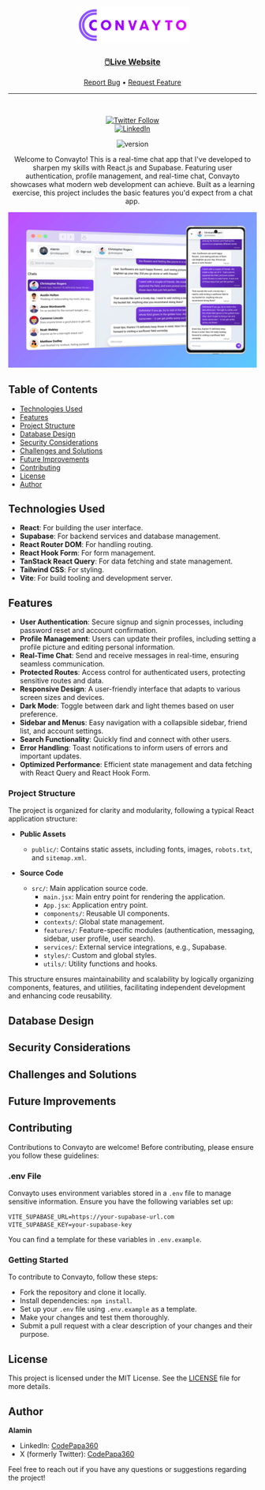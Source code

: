 <div align="center">

  <img src="./public/images/convayto-logo.png" alt="Convayto logo" width="230" height="auto">

  <!-- <h1>Convayto</h1> -->

  <h3>
    <a href="https://convayto.vercel.app">
      <strong>🖱️Live Website</strong>
    </a>
  </h3>

  <div align="center">
    <a href="https://github.com/CodePapa360/Convayto/issues">Report Bug</a>
    •
    <a href="https://github.com/CodePapa360/Convayto/pulls">Request Feature</a>
  </div>

  <hr>

</div>

<!-- Badges -->
<div align="center">
<br/>

[![Twitter Follow](https://img.shields.io/twitter/follow/CodePapa360?style=social&logo=x)](https://x.com/CodePapa360)  
[![LinkedIn](https://img.shields.io/badge/LinkedIn-Connect-blue?style=social&logo=linkedin)](https://www.linkedin.com/in/CodePapa360)

![version](https://img.shields.io/github/package-json/v/CodePapa360/Convayto?color=blue)

</div>

<!-- Brief -->
<p align="center">
Welcome to Convayto! This is a real-time chat app that I've developed to sharpen my skills with React.js and Supabase. Featuring user authentication, profile management, and real-time chat, Convayto showcases what modern web development can achieve. Built as a learning exercise, this project includes the basic features you'd expect from a chat app.
</p>

<!-- Screenshot -->
<a align="center" href="https://convayto.vercel.app">

![Screenshot](./public/images/convayto-mockup.jpg)

</a>

## Table of Contents

- [Technologies Used](#technologies-used)
- [Features](#features)
- [Project Structure](#project-structure)
- [Database Design](#database-design)
- [Security Considerations](#security-considerations)
- [Challenges and Solutions](#challenges-and-solutions)
- [Future Improvements](#future-improvements)
- [Contributing](#contributing)
- [License](#license)
- [Author](#author)

## Technologies Used

- **React**: For building the user interface.
- **Supabase**: For backend services and database management.
- **React Router DOM**: For handling routing.
- **React Hook Form**: For form management.
- **TanStack React Query**: For data fetching and state management.
- **Tailwind CSS**: For styling.
- **Vite**: For build tooling and development server.

## Features

- **User Authentication**: Secure signup and signin processes, including password reset and account confirmation.
- **Profile Management**: Users can update their profiles, including setting a profile picture and editing personal information.
- **Real-Time Chat**: Send and receive messages in real-time, ensuring seamless communication.
- **Protected Routes**: Access control for authenticated users, protecting sensitive routes and data.
- **Responsive Design**: A user-friendly interface that adapts to various screen sizes and devices.
- **Dark Mode**: Toggle between dark and light themes based on user preference.
- **Sidebar and Menus**: Easy navigation with a collapsible sidebar, friend list, and account settings.
- **Search Functionality**: Quickly find and connect with other users.
- **Error Handling**: Toast notifications to inform users of errors and important updates.
- **Optimized Performance**: Efficient state management and data fetching with React Query and React Hook Form.

### Project Structure

The project is organized for clarity and modularity, following a typical React application structure:

- **Public Assets**
  - `public/`: Contains static assets, including fonts, images, `robots.txt`, and `sitemap.xml`.

- **Source Code**
  - `src/`: Main application source code.
    - `main.jsx`: Main entry point for rendering the application.
    - `App.jsx`: Application entry point.
    - `components/`: Reusable UI components.
    - `contexts/`: Global state management.
    - `features/`: Feature-specific modules (authentication, messaging, sidebar, user profile, user search).
    - `services/`: External service integrations, e.g., Supabase.
    - `styles/`: Custom and global styles.
    - `utils/`: Utility functions and hooks.

This structure ensures maintainability and scalability by logically organizing components, features, and utilities, facilitating independent development and enhancing code reusability.

## Database Design

## Security Considerations

## Challenges and Solutions

## Future Improvements

## Contributing

Contributions to Convayto are welcome! Before contributing, please ensure you follow these guidelines:

### .env File

Convayto uses environment variables stored in a `.env` file to manage sensitive information. Ensure you have the following variables set up:

```plaintext
VITE_SUPABASE_URL=https://your-supabase-url.com
VITE_SUPABASE_KEY=your-supabase-key
```

You can find a template for these variables in `.env.example`.

### Getting Started

To contribute to Convayto, follow these steps:

- Fork the repository and clone it locally.
- Install dependencies: `npm install`.
- Set up your `.env` file using `.env.example` as a template.
- Make your changes and test them thoroughly.
- Submit a pull request with a clear description of your changes and their purpose.

## License

This project is licensed under the MIT License. See the [LICENSE](LICENSE) file for more details.

## Author

**Alamin**

- LinkedIn: [CodePapa360](https://www.linkedin.com/in/codepapa360)
- X (formerly Twitter): [CodePapa360](https://twitter.com/CodePapa360)

Feel free to reach out if you have any questions or suggestions regarding the project!
